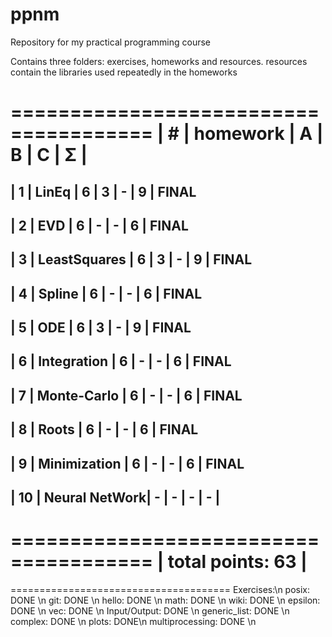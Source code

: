 # ppnm
Repository for my practical programming course

Contains three folders: exercises, homeworks and resources. resources contain the libraries used repeatedly in the homeworks

 ======================================
| #  | homework      | A | B | C | Σ   |
 ======================================
| 1  | LinEq         | 6 | 3 | - |  9  | FINAL
---------------------------------------
| 2  | EVD           | 6 | - | - |  6  | FINAL
---------------------------------------
| 3  | LeastSquares  | 6 | 3 | - |  9  | FINAL
--------------------------------------- 
| 4  | Spline 	     | 6 | - | - |  6  | FINAL
---------------------------------------
| 5  | ODE           | 6 | 3 | - |  9  | FINAL
---------------------------------------
| 6  | Integration   | 6 | - | - |  6  | FINAL
---------------------------------------
| 7  | Monte-Carlo   | 6 | - | - |  6  | FINAL
---------------------------------------
| 8  | Roots         | 6 | - | - |  6  | FINAL
---------------------------------------
| 9  | Minimization  | 6 | - | - |  6  | FINAL
---------------------------------------
| 10 | Neural NetWork| - | - | - |  -  |
---------------------------------------
 ======================================
|                    total points: 63  |
 ======================================



 ======================================
Exercises:\n
posix: DONE \n
git: DONE  \n
hello: DONE \n 
math: DONE \n
wiki: DONE \n
epsilon: DONE \n
vec: DONE \n
Input/Output: DONE \n
generic_list: DONE \n
complex: DONE \n
plots: DONE\n
multiprocessing: DONE \n

